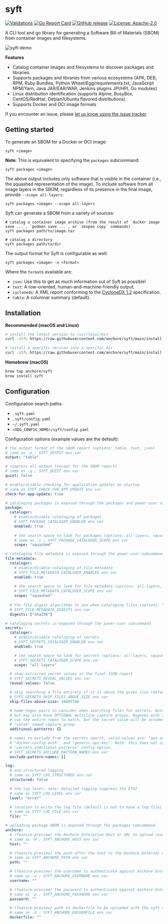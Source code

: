 # syft

[![Validations](https://github.com/anchore/syft/workflows/validations.yaml/badge.svg)](https://github.com/anchore/syft/workflows/validations.yaml)
[![Go Report Card](https://goreportcard.com/badge/github.com/anchore/syft)](https://goreportcard.com/report/github.com/anchore/syft)
[![GitHub release](https://img.shields.io/github/release/anchore/syft.svg)](https://github.com/anchore/syft/releases/latest)
[![License: Apache-2.0](https://img.shields.io/badge/License-Apache%202.0-blue.svg)](https://github.com/anchore/syft/blob/main/LICENSE)

A CLI tool and go library for generating a Software Bill of Materials (SBOM) from container images and filesystems.

![syft-demo](https://user-images.githubusercontent.com/590471/90277200-2a253000-de33-11ea-893f-32c219eea11a.gif)

**Features**
- Catalog container images and filesystems to discover packages and libraries.
- Supports packages and libraries from various ecosystems (APK, DEB, RPM, Ruby Bundles, Python Wheel/Egg/requirements.txt, JavaScript NPM/Yarn, Java JAR/EAR/WAR, Jenkins plugins JPI/HPI, Go modules)
- Linux distribution identification (supports Alpine, BusyBox, CentOS/RedHat, Debian/Ubuntu flavored distributions)
- Supports Docker and OCI image formats

If you encounter an issue, please [let us know using the issue tracker](https://github.com/anchore/syft/issues).

## Getting started

To generate an SBOM for a Docker or OCI image:
```
syft <image>
```

**Note**: This is equivalent to specifying the `packages` subcommand:
```
syft packages <image>
```

The above output includes only software that is visible in the container (i.e., the squashed representation of the image).
To include software from all image layers in the SBOM, regardless of its presence in the final image, provide `--scope all-layers`:

```
syft packages <image> --scope all-layers
```

Syft can generate a SBOM from a variety of sources:
```
# catalog a container image archive (from the result of `docker image save ...`, `podman save ...`, or `skopeo copy` commands)
syft packages path/to/image.tar

# catalog a directory
syft packages path/to/dir
```

The output format for Syft is configurable as well:
```
syft packages <image> -o <format>
```

Where the `format`s available are:
- `json`: Use this to get as much information out of Syft as possible!
- `text`: A row-oriented, human-and-machine-friendly output.
- `cyclonedx`: A XML report conforming to the [CycloneDX 1.2](https://cyclonedx.org/) specification.
- `table`: A columnar summary (default).

## Installation

**Recommended (macOS and Linux)**
```bash
# install the latest version to /usr/local/bin
curl -sSfL https://raw.githubusercontent.com/anchore/syft/main/install.sh | sh -s -- -b /usr/local/bin

# install a specific version into a specific dir
curl -sSfL https://raw.githubusercontent.com/anchore/syft/main/install.sh | sh -s -- -b <SOME_BIN_PATH> <RELEASE_VERSION>
```

**Homebrew (macOS)**
```bash
brew tap anchore/syft
brew install syft
```

## Configuration

Configuration search paths:

- `.syft.yaml`
- `.syft/config.yaml`
- `~/.syft.yaml`
- `<XDG_CONFIG_HOME>/syft/config.yaml`

Configuration options (example values are the default):

```yaml
# the output format of the SBOM report (options: table, text, json)
# same as -o ; SYFT_OUTPUT env var
output: "table"

# suppress all output (except for the SBOM report)
# same as -q ; SYFT_QUIET env var
quiet: false

# enable/disable checking for application updates on startup
# same as SYFT_CHECK_FOR_APP_UPDATE env var
check-for-app-update: true

# cataloging packages is exposed through the packages and power-user subcommands
package:
  cataloger:
    # enable/disable cataloging of packages
    # SYFT_PACKAGE_CATALOGER_ENABLED env var
    enabled: true
    
    # the search space to look for packages (options: all-layers, squashed)
    # same as -s ; SYFT_PACKAGE_CATALOGER_SCOPE env var
    scope: "squashed"

# cataloging file metadata is exposed through the power-user subcommand
file-metadata:
  cataloger:
    # enable/disable cataloging of file metadata
    # SYFT_FILE_METADATA_CATALOGER_ENABLED env var
    enabled: true
    
    # the search space to look for file metadata (options: all-layers, squashed)
    # SYFT_FILE_METADATA_CATALOGER_SCOPE env var
    scope: "squashed"
  
  # the file digest algorithms to use when cataloging files (options: "sha256", "md5", "sha1")
  # SYFT_FILE_METADATA_DIGESTS env var
  digests: ["sha256"]

# cataloging secrets is exposed through the power-user subcommand
secrets:
  cataloger:
    # enable/disable cataloging of secrets
    # SYFT_SECRETS_CATALOGER_ENABLED env var
    enabled: true

    # the search space to look for secrets (options: all-layers, squashed)
    # SYFT_SECRETS_CATALOGER_SCOPE env var
    scope: "all-layers"

  # show extracted secret values in the final JSON report
  # SYFT_SECRETS_REVEAL_VALUES env var
  reveal-values: false

  # skip searching a file entirely if it is above the given size (default = 10MB; unit = bytes)
  # SYFT_SECRETS_SKIP_FILES_ABOVE_SIZE env var
  skip-files-above-size: 10485760

  # name-regex pairs to consider when searching files for secrets. Note: the regex must match single line patterns
  # but may also have OPTIONAL multiline capture groups. Regexes with a named capture group of "value" will
  # use the entire regex to match, but the secret value will be assumed to be entirely contained within the 
  # "value" named capture group.
  additional-patterns: {}

  # names to exclude from the secrets search, valid values are: "aws-access-key", "aws-secret-key", "pem-private-key", 
  # "docker-config-auth", and "generic-api-key". Note: this does not consider any names introduced in the 
  # "secrets.additional-patterns" config option.
  # SYFT_SECRETS_EXCLUDE_PATTERN_NAMES env var
  exclude-pattern-names: []

log:
  # use structured logging
  # same as SYFT_LOG_STRUCTURED env var
  structured: false

  # the log level; note: detailed logging suppress the ETUI
  # same as SYFT_LOG_LEVEL env var
  level: "error"

  # location to write the log file (default is not to have a log file)
  # same as SYFT_LOG_FILE env var
  file: ""

# uploading package SBOM is exposed through the packages subcommand
anchore:
  # (feature-preview) the Anchore Enterprise Host or URL to upload results to (supported on Enterprise 3.0+)
  # same as -H ; SYFT_ANCHORE_HOST env var
  host: ""

  # (feature-preview) the path after the host to the Anchore External API (supported on Enterprise 3.0+)
  # same as SYFT_ANCHORE_PATH env var
  path: ""

  # (feature-preview) the username to authenticate against Anchore Enterprise (supported on Enterprise 3.0+)
  # same as -u ; SYFT_ANCHORE_USERNAME env var
  username: ""

  # (feature-preview) the password to authenticate against Anchore Enterprise (supported on Enterprise 3.0+)
  # same as -p ; SYFT_ANCHORE_PASSWORD env var
  password: ""

  # (feature-preview) path to dockerfile to be uploaded with the syft results to Anchore Enterprise (supported on Enterprise 3.0+)
  # same as -d ; SYFT_ANCHORE_DOCKERFILE env var
  dockerfile: ""

```
